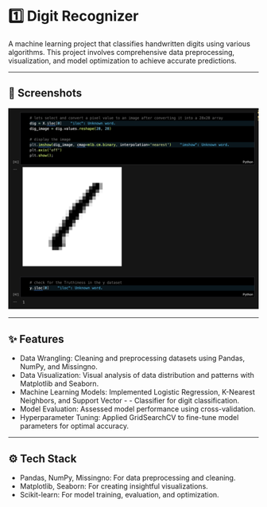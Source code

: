 # 1️⃣ Digit Recognizer

A machine learning project that classifies handwritten digits using various algorithms. This project involves comprehensive data preprocessing, visualization, and model optimization to achieve accurate predictions.

---

## 📸 Screenshots

![Project](digit_recognizer.png)

---

## ✨ Features

- Data Wrangling: Cleaning and preprocessing datasets using Pandas, NumPy, and Missingno.
- Data Visualization: Visual analysis of data distribution and patterns with Matplotlib and Seaborn.
- Machine Learning Models: Implemented Logistic Regression, K-Nearest Neighbors, and Support Vector - - Classifier for digit classification.
- Model Evaluation: Assessed model performance using cross-validation.
- Hyperparameter Tuning: Applied GridSearchCV to fine-tune model parameters for optimal accuracy.


---

## ⚙️ Tech Stack

- Pandas, NumPy, Missingno: For data preprocessing and cleaning.
- Matplotlib, Seaborn: For creating insightful visualizations.
- Scikit-learn: For model training, evaluation, and optimization.
